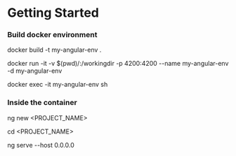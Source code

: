 # Getting Started

### Build docker environment

docker build -t my-angular-env .

docker run -it -v $(pwd)/:/workingdir -p 4200:4200 --name my-angular-env -d my-angular-env

docker exec -it my-angular-env sh

### Inside the container

ng new <PROJECT_NAME>

cd <PROJECT_NAME>

ng serve --host 0.0.0.0
